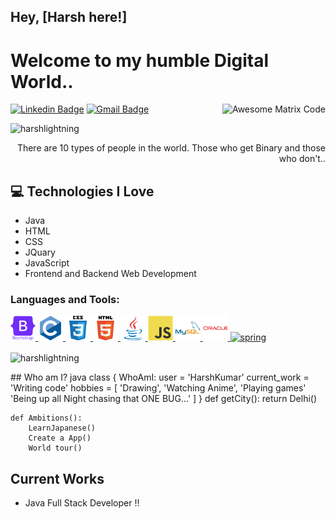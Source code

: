 ## Hey, [Harsh here!]
<h1>Welcome to my humble  Digital World..</h1> 

<img src = 'https://github.com/MarikIshtar007/MarikIshtar007/blob/master/images/matrix.gif' alt = 'Awesome Matrix Code' align='right'/>

[![Linkedin Badge](https://img.shields.io/badge/-Harshkumar-blue?style=flat-square&logo=Linkedin&logoColor=white&link={https://www.linkedin.com/in/HarshKumar21)]({https://www.linkedin.com/in/HarshKumar21) [![Gmail Badge](https://img.shields.io/badge/-Harshlightning44@gmail.com-c14438?style=flat-square&logo=Gmail&logoColor=white&link=mailto:Harshlightning4@gmail.com)](mailto:Harshlightning44@gmail.com)
<p align="left"> <img src="https://komarev.com/ghpvc/?username=harshlightning&label=Profile%20views&color=0e75b6&style=flat" alt="harshlightning" /> </p>

<div style="text-align: right">There are 10 types of people in the world. Those who get Binary and those who don't.. </div>

## :computer: Technologies I Love
* Java
* HTML
* CSS
* JQuary
* JavaScript
* Frontend and Backend Web Development


<h3 align="left">Languages and Tools:</h3>
<p align="left"> <a href="https://getbootstrap.com" target="_blank" rel="noreferrer"> <img src="https://raw.githubusercontent.com/devicons/devicon/master/icons/bootstrap/bootstrap-plain-wordmark.svg" alt="bootstrap" width="40" height="40"/> </a> <a href="https://www.cprogramming.com/" target="_blank" rel="noreferrer"> <img src="https://raw.githubusercontent.com/devicons/devicon/master/icons/c/c-original.svg" alt="c" width="40" height="40"/> </a> <a href="https://www.w3schools.com/css/" target="_blank" rel="noreferrer"> <img src="https://raw.githubusercontent.com/devicons/devicon/master/icons/css3/css3-original-wordmark.svg" alt="css3" width="40" height="40"/> </a> <a href="https://www.w3.org/html/" target="_blank" rel="noreferrer"> <img src="https://raw.githubusercontent.com/devicons/devicon/master/icons/html5/html5-original-wordmark.svg" alt="html5" width="40" height="40"/> </a> <a href="https://www.java.com" target="_blank" rel="noreferrer"> <img src="https://raw.githubusercontent.com/devicons/devicon/master/icons/java/java-original.svg" alt="java" width="40" height="40"/> </a> <a href="https://developer.mozilla.org/en-US/docs/Web/JavaScript" target="_blank" rel="noreferrer"> <img src="https://raw.githubusercontent.com/devicons/devicon/master/icons/javascript/javascript-original.svg" alt="javascript" width="40" height="40"/> </a> <a href="https://www.mysql.com/" target="_blank" rel="noreferrer"> <img src="https://raw.githubusercontent.com/devicons/devicon/master/icons/mysql/mysql-original-wordmark.svg" alt="mysql" width="40" height="40"/> </a> <a href="https://www.oracle.com/" target="_blank" rel="noreferrer"> <img src="https://raw.githubusercontent.com/devicons/devicon/master/icons/oracle/oracle-original.svg" alt="oracle" width="40" height="40"/> </a> <a href="https://spring.io/" target="_blank" rel="noreferrer"> <img src="https://www.vectorlogo.zone/logos/springio/springio-icon.svg" alt="spring" width="40" height="40"/> </a> </p>

<p><img align="center" src="https://github-readme-stats.vercel.app/api/top-langs?username=harshlightning&show_icons=true&locale=en&layout=compact" alt="harshlightning" /></p>
  ## Who am I?
 java
 class {
 WhoAmI:
 	user = 'HarshKumar'
		current_work = 'Writing code'
		hobbies = [
				'Drawing',
				'Watching Anime',
				'Playing games'
				'Being up all Night chasing that ONE BUG...'
			]
	}
	def getCity():
		return Delhi()
	
	def Ambitions():
		LearnJapanese()
		Create a App()
		World tour()
		
 
## Current Works
 * Java Full Stack Developer !!
